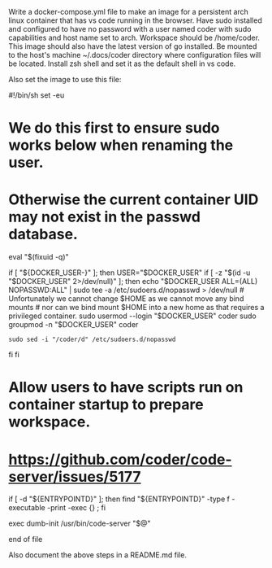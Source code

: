 Write a docker-compose.yml file to make an image for a persistent arch linux container that has vs code running in the browser.
Have sudo installed and configured to have no password with a user named coder with sudo capabilities and host name set to arch.
Workspace should be /home/coder.
This image  should also have the latest version of go installed.
Be mounted to the host's machine ~/.docs/coder directory where configuration files will be located.
Install zsh shell and set it as the default shell in vs code.


Also set the image to use this file:

#!/bin/sh
set -eu

# We do this first to ensure sudo works below when renaming the user.
# Otherwise the current container UID may not exist in the passwd database.
eval "$(fixuid -q)"

if [ "${DOCKER_USER-}" ]; then
  USER="$DOCKER_USER"
  if [ -z "$(id -u "$DOCKER_USER" 2>/dev/null)" ]; then
    echo "$DOCKER_USER ALL=(ALL) NOPASSWD:ALL" | sudo tee -a /etc/sudoers.d/nopasswd > /dev/null
    # Unfortunately we cannot change $HOME as we cannot move any bind mounts
    # nor can we bind mount $HOME into a new home as that requires a privileged container.
    sudo usermod --login "$DOCKER_USER" coder
    sudo groupmod -n "$DOCKER_USER" coder


    sudo sed -i "/coder/d" /etc/sudoers.d/nopasswd
  fi
fi

# Allow users to have scripts run on container startup to prepare workspace.
# https://github.com/coder/code-server/issues/5177
if [ -d "${ENTRYPOINTD}" ]; then
  find "${ENTRYPOINTD}" -type f -executable -print -exec {} \;
fi

exec dumb-init /usr/bin/code-server "$@"

end of file

Also document the above steps in a README.md file.
